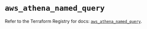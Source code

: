 # `aws_athena_named_query`

Refer to the Terraform Registry for docs: [`aws_athena_named_query`](https://registry.terraform.io/providers/hashicorp/aws/5.73.0/docs/resources/athena_named_query).

